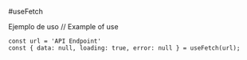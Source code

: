 #useFetch

Ejemplo de uso // Example of use

```
const url = 'API Endpoint'
const { data: null, loading: true, error: null } = useFetch(url);
```